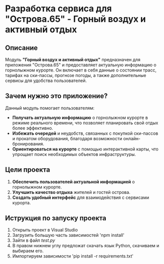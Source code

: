 # Разработка сервиса для "Острова.65" - Горный воздух и активный отдых

## Описание

Модуль **"Горный воздух и активный отдых"** предназначен для приложения "Острова.65" и предоставляет актуальную информацию о горнолыжном курорте. Он включает в себя данные о состоянии трасс, тарифах на ски-пассы, прогнозе погоды, а также дополнительные сервисы для удобства пользователей.

## Зачем нужно это приложение?

Данный модуль помогает пользователям:

- **Получать актуальную информацию** о горнолыжном курорте в режиме реального времени, что позволяет планировать свой отдых более эффективно.
- **Избежать очередей** и неудобств, связанных с покупкой ски-пассов и прокатом оборудования, благодаря возможности онлайн-бронирования.
- **Ориентироваться на курорте** с помощью интерактивной карты, что упрощает поиск необходимых объектов инфраструктуры.

## Цели проекта

1. **Обеспечить пользователей актуальной информацией** о горнолыжном курорте.
2. **Улучшить качество отдыха** жителей и гостей острова.
3. **Создать удобный интерфейс** для взаимодействия с сервисами курорта.

## Иструкция по запуску проекта

1. Открыть проект в Visual Studio
2. Загрузить большую часть зависимостей
'npm install'
3. Зайти в файл *test.py*
4. В правом нижнем углу предложат скачать язык Python, скачиваем и выбираем его.
5. Импортируем зависимости
'pip install -r requirements.txt'
